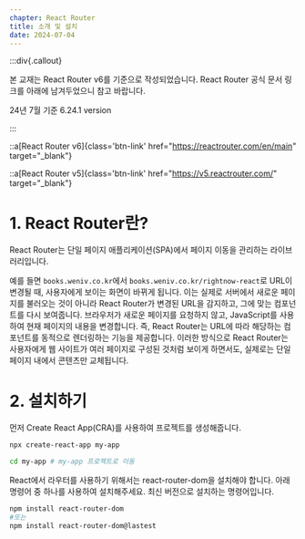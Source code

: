 ```yaml
---
chapter: React Router
title: 소개 및 설치
date: 2024-07-04
---
```


:::div{.callout}

본 교재는 React Router v6를 기준으로 작성되었습니다. React Router 공식 문서 링크를 아래에 남겨두었으니 참고 바랍니다.

24년 7월 기준 6.24.1 version

:::

::a[React Router v6]{class='btn-link' href="https://reactrouter.com/en/main" target="\_blank"}

::a[React Router v5]{class='btn-link' href="https://v5.reactrouter.com/" target="\_blank"}

# 1. React Router란?

React Router는 단일 페이지 애플리케이션(SPA)에서 페이지 이동을 관리하는 라이브러리입니다.

예를 들면 `books.weniv.co.kr`에서 `books.weniv.co.kr/rightnow-react`로 URL이 변경될 때, 사용자에게 보이는 화면이 바뀌게 됩니다. 이는 실제로 서버에서 새로운 페이지를 불러오는 것이 아니라 React Router가 변경된 URL을 감지하고, 그에 맞는 컴포넌트를 다시 보여줍니다. 브라우저가 새로운 페이지를 요청하지 않고, JavaScript를 사용하여 현재 페이지의 내용을 변경합니다. 즉, React Router는 URL에 따라 해당하는 컴포넌트를 동적으로 렌더링하는 기능을 제공합니다. 이러한 방식으로 React Router는 사용자에게 웹 사이트가 여러 페이지로 구성된 것처럼 보이게 하면서도, 실제로는 단일 페이지 내에서 콘텐츠만 교체됩니다.

# 2. 설치하기

먼저 Create React App(CRA)를 사용하여 프로젝트를 생성해줍니다.

```bash
npx create-react-app my-app

cd my-app # my-app 프로젝트로 이동
```

React에서 라우터를 사용하기 위해서는 react-router-dom을 설치해야 합니다. 아래 명령어 중 하나를 사용하여 설치해주세요. 최신 버전으로 설치하는 명령어입니다.

```bash
npm install react-router-dom
#또는
npm install react-router-dom@lastest
```
